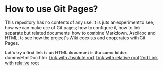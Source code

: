# How to use Git Pages?

This repository has no contents of any use. It is juts an experiment to
see, how we can make use of Git pages; how to configure it, how to link
separate but related documents, how to combine Markdown, Asciidoc and
HTML, to see how the project's Wiki coexists and cooperates with Git
Pages.

Let's try a first link to an HTML document in the same folder:
dummyHtmlDoc.html
[Link with absolute root](https://dummyHtmlDoc.html)
[Link with relative root](https:dummyHtmlDoc.html)
[2nd Link with relative root](https://./dummyHtmlDoc.html)

